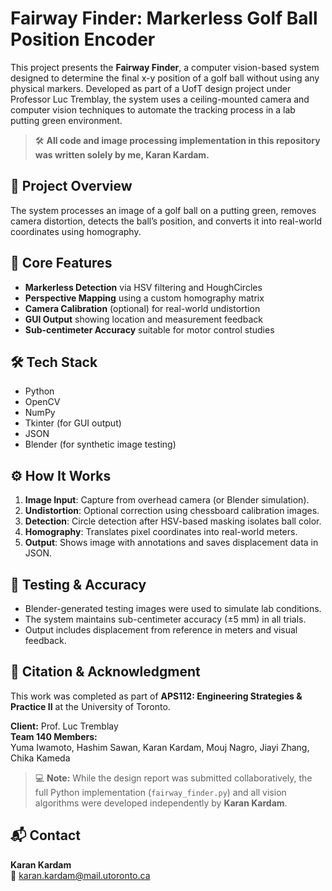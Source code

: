# Fairway Finder: Markerless Golf Ball Position Encoder

This project presents the **Fairway Finder**, a computer vision-based system designed to determine the final x-y position of a golf ball without using any physical markers. Developed as part of a UofT design project under Professor Luc Tremblay, the system uses a ceiling-mounted camera and computer vision techniques to automate the tracking process in a lab putting green environment.

> 🛠️ **All code and image processing implementation in this repository was written solely by me, Karan Kardam.**

## 📌 Project Overview

The system processes an image of a golf ball on a putting green, removes camera distortion, detects the ball’s position, and converts it into real-world coordinates using homography.

## 🧠 Core Features

- **Markerless Detection** via HSV filtering and HoughCircles
- **Perspective Mapping** using a custom homography matrix
- **Camera Calibration** (optional) for real-world undistortion
- **GUI Output** showing location and measurement feedback
- **Sub-centimeter Accuracy** suitable for motor control studies

## 🛠️ Tech Stack

- Python
- OpenCV
- NumPy
- Tkinter (for GUI output)
- JSON
- Blender (for synthetic image testing)

## ⚙️ How It Works

1. **Image Input**: Capture from overhead camera (or Blender simulation).
2. **Undistortion**: Optional correction using chessboard calibration images.
3. **Detection**: Circle detection after HSV-based masking isolates ball color.
4. **Homography**: Translates pixel coordinates into real-world meters.
5. **Output**: Shows image with annotations and saves displacement data in JSON.

## 🧪 Testing & Accuracy

- Blender-generated testing images were used to simulate lab conditions.
- The system maintains sub-centimeter accuracy (±5 mm) in all trials.
- Output includes displacement from reference in meters and visual feedback.

## 📄 Citation & Acknowledgment

This work was completed as part of **APS112: Engineering Strategies & Practice II** at the University of Toronto.

**Client:** Prof. Luc Tremblay  
**Team 140 Members:**  
Yuma Iwamoto, Hashim Sawan, Karan Kardam, Mouj Nagro, Jiayi Zhang, Chika Kameda

> 💻 **Note:** While the design report was submitted collaboratively, the full Python implementation (`fairway_finder.py`) and all vision algorithms were developed independently by **Karan Kardam**.

## 📬 Contact

**Karan Kardam**  
📧 karan.kardam@mail.utoronto.ca

